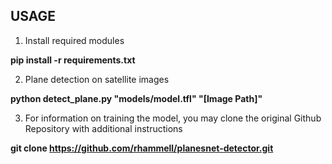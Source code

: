 ## USAGE

1. Install required modules

  **pip install -r requirements.txt**

2. Plane detection on satellite images

  **python detect_plane.py "models/model.tfl" "[Image Path]"**

3. For information on training the model, you may clone the original Github Repository with additional instructions

  **git clone https://github.com/rhammell/planesnet-detector.git**



